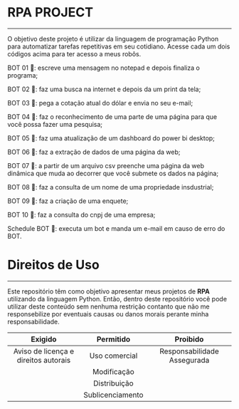 #  RPA PROJECT 
***
O objetivo deste projeto é utilizar da linguagem de programação Python para automatizar tarefas repetitivas em seu cotidiano. Acesse cada um dois códigos acima para ter acesso a meus robôs.

BOT 01 🤖: escreve uma mensagem no notepad e depois finaliza o programa;

BOT 02 🤖: faz uma busca na internet e depois da um print da tela;

BOT 03 🤖: pega a cotação atual do dólar e envia no seu e-mail;

BOT 04 🤖: faz o reconhecimento de uma parte de uma página para que você possa fazer uma pesquisa;

BOT 05 🤖: faz uma atualização de um dashboard do power bi desktop;

BOT 06 🤖: faz a extração de dados de uma página da web;

BOT 07 🤖: a partir de um arquivo csv preenche uma página da web dinâmica que muda ao decorrer que você submete os dados na página;

BOT 08 🤖: faz a consulta de um nome de uma propriedade insdustrial;

BOT 09 🤖: faz a criação de uma enquete;

BOT 10 🤖: faz a consulta do cnpj de uma empresa;

Schedule BOT 🤖: executa um bot e manda um e-mail em causo de erro do BOT.

 # Direitos de Uso
***
Este repositório têm como objetivo apresentar meus projetos de **RPA** utilizando da linguagem Python. Então, dentro deste repositório você pode utilizar deste conteúdo sem nenhuma restrição contanto que não me responsebilize por eventuais causas ou danos morais perante minha responsabilidade.	

Exigido | Permitido | Proibido
:---: | :---: | :---:
Aviso de licença e direitos autorais | Uso comercial | Responsabilidade Assegurada
 || Modificação ||	
 || Distribuição ||	
 || Sublicenciamento || 	


